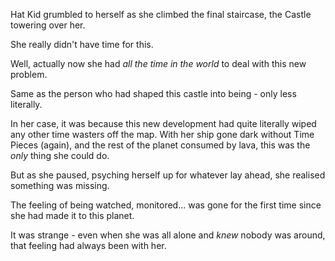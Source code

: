 Hat Kid grumbled to herself as she climbed the final staircase, the Castle towering over her.

She really didn't have time for this.

Well, actually now she had *all the time in the world* to deal with this new problem.

Same as the person who had shaped this castle into being - only less literally.

In her case, it was because this new development had quite literally wiped any other time wasters off the map. With her ship gone dark without Time Pieces (again), and the rest of the planet consumed by lava, this was the *only* thing she could do.

But as she paused, psyching herself up for whatever lay ahead, she realised something was missing.

The feeling of being watched, monitored... was gone for the first time since she had made it to this planet.

It was strange - even when she was all alone and *knew* nobody was around, that feeling had always been with her.